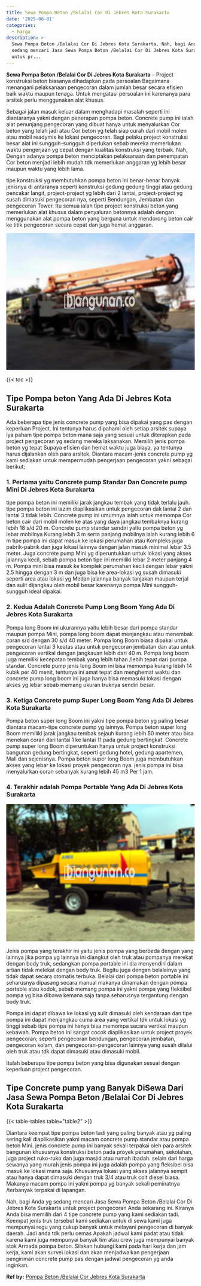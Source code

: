 ```yaml
---
title: Sewa Pompa Beton /Belalai Cor Di Jebres Kota Surakarta
date: '2025-08-01'
categories:
  - harga
description: >-
  Sewa Pompa Beton /Belalai Cor Di Jebres Kota Surakarta. Nah, bagi Anda yg
  sedang mencari Jasa Sewa Pompa Beton /Belalai Cor Di Jebres Kota Surakarta
  untuk pr...
---
```


**Sewa Pompa Beton /Belalai Cor Di Jebres Kota Surakarta** – Project konstruksi beton biasanya dihadapkan pada persoalan Bagaimana menangani pelaksanaan pengecoran dalam jumlah besar secara efisien baik waktu maupun tenaga. Untuk mengatasi persoalan ini karenanya para arsitek perlu menggunakan alat khusus.

Sebagai jalan masuk keluar dalam menghadapi masalah seperti ini diantaranya yakni dengan penerapan pompa beton. Concrete pump ini ialah alat penunjang pengecoran yang dibuat hanya untuk menyalurkan Cor beton yang telah jadi atau Cor beton yg telah siap curah dari mobil molen atau mobil readymix ke lokasi pengecoran. Bagi pelaku project konstruksi besar alat ini sungguh-sungguh diperlukan sebab mereka memerlukan waktu pengerjaan yg cepat dengan kualitas konstruksi yang terbaik. Nah, Dengan adanya pompa beton menciptakan pelaksanaan dan penempatan Cor beton menjadi lebih mudah tdk memerlukan anggaran yg lebih besar maupun waktu yang lebih lama.

tipe konstruksi yg membutuhkan pompa beton ini benar-benar banyak jenisnya di antaranya seperti konstruksi gedung gedung tinggi atau gedung pencakar langit, project-project yg lebih dari 2 lantai, project-project yg susah dimasuki pengecoran nya, seperti Bendungan, Jembatan dan pengecoran Tower. Itu semua ialah tipe project konstruksi beton yang memerlukan alat khusus dalam penyaluran betonnya adalah dengan menggunakan alat pompa beton yang berguna untuk mendorong beton cair ke titik pengecoran secara cepat dan juga hemat anggaran.

![Sewa Pompa Beton /Belalai Cor Di Jebres Kota Surakarta](/images/sewa-concrete-pump-40.png)

{{< toc >}}

## Tipe Pompa beton Yang Ada Di Jebres Kota Surakarta

Ada beberapa tipe jenis concrete pump yang bisa dipakai yang pas dengan keperluan Project. Ini tentunya harus dipahami oleh setiap arsitek supaya iya paham tipe pompa beton mana saja yang sesuai untuk diterapkan pada project pengecoran yg sedang mereka laksanakan. Memilih jenis pompa beton yg tepat Supaya efisien dan hemat waktu juga biaya, ya tentunya harus dijalankan oleh para arsitek. Diantara macam-jenis concrete pump yg kami sediakan untuk mempermudah pengerjaan pengecoran yakni sebagai berikut;

### 1\. Pertama yaitu Concrete pump Standar Dan Concrete pump Mini Di Jebres Kota Surakarta

tipe pompa beton ini memiliki jarak jangkau tembak yang tidak terlalu jauh. tipe pompa beton ini lazim diaplikasikan untuk pengecoran dak lantai 2 dan lantai 3 tidak lebih. Concrete pump ini umumnya ialah untuk memompa Cor beton cair dari mobil molen ke atas yang daya jangkau tembaknya kurang lebih 18 s/d 20 m. Concrete pump standar sendiri yaitu pompa beton yg lebar mobilnya Kurang lebih 3 m serta panjang mobilnya ialah kurang lebih 6 m tipe pompa ini dapat masuk ke lokasi perumahan atau Kompleks juga pabrik-pabrik dan juga lokasi lainnya dengan jalan masuk minimal lebar 3.5 meter. Juga concrete pump Mini yg diperuntukkan untuk lokasi yang akses jalannya kecil, sebab pompa beton tipe ini memiliki lebar 2 meter panjang 4 m. Pompa mini bisa masuk ke komplek perumahan kecil dengan lebar yakni 2.5 hingga dengan 3 m dan juga bisa ke area-lokasi yg susah dimasuki seperti area atau lokasi yg Medan jalannya banyak tanjakan maupun terjal dan sulit dijangkau oleh mobil besar karenanya pompa Mini sungguh-sungguh ideal dipakai.

### 2\. Kedua Adalah Concrete Pump Long Boom Yang Ada Di Jebres Kota Surakarta

Pompa long Boom ini ukurannya yaitu lebih besar dari pompa standar maupun pompa Mini, pompa long boom dapat menjangkau atau menembak coran s/d dengan 30 s/d 40 meter. Pompa long Boom biasa dipakai untuk pengecoran lantai 3 keatas atau untuk pengecoran jembatan dan atau untuk pengecoran vertikal dengan jangkauan lebih dari 40 m. Pompa long boom juga memiliki kecepatan tembak yang lebih tahan /lebih tepat dari pompa standar. Concrete pump jenis long Boom ini bisa memompa kurang lebih 14 kubik per 40 menit, tentunya ini amat tepat dan menghemat waktu dan concrete pump long boom ini juga hanya bisa memasuki lokasi dengan akses yg lebar sebab memang ukuran truknya sendiri besar.

### 3\. Ketiga Concrete pump Super Long Boom Yang Ada Di Jebres Kota Surakarta

Pompa beton super long Boom ini yakni tipe pompa beton yg paling besar diantara macam-tipe concrete pump yg lainnya. Pompa beton super long Boom memiliki jarak jangkau tembak sejauh kurang lebih 50 meter atau bisa menekan coran dari lantai 1 ke lantai 11 pada gedung bertingkat. Concrete pump super long Boom diperuntukan hanya untuk project konstruksi bangunan gedung bertingkat, seperti gedung hotel, gedung apartemen, Mall dan sejenisnya. Pompa beton super long Boom juga membutuhkan akses yang lebar ke lokasi proyek pengecoran nya. jenis pompa ini bisa menyalurkan coran sebanyak kurang lebih 45 m3 Per 1 jam.

### 4\. Terakhir adalah Pompa Portable Yang Ada Di Jebres Kota Surakarta

![Sewa Pompa Beton /Belalai Cor Di Jebres Kota Surakarta](/images/sewa-concrete-pump-02.png)

Jenis pompa yang terakhir ini yaitu jenis pompa yang berbeda dengan yang lainnya jika pompa yg lainnya ini diangkut oleh truk atau pompanya merekat dengan body truk, sedangkan pompa portable ini dia menyendiri dalam artian tidak melekat dengan body truk. Begitu juga dengan belalainya yang tidak dapat secara otomatis terbuka. Belalai dari pompa beton portable ini seharusnya dipasang secara manual makanya dinamakan dengan pompa portable atau kodok, sebab memang pompa ini yakni pompa yang fleksibel pompa yg bisa dibawa kemana saja tanpa seharusnya tergantung dengan body truk.

Pompa ini dapat dibawa ke lokasi yg sulit dimasuki oleh kendaraan dan tipe pompa ini dapat menjangkau cuma area yang vertikal tdk untuk lokasi yg tinggi sebab tipe pompa ini hanya bisa memompa secara vertikal maupun kebawah. Pompa beton ini sangat cocok diaplikasikan untuk project proyek pengecoran; seperti pengecoran bendungan, pengecoran jembatan, pengecoran kolam, dan pengecoran-pengecoran lainnya yang susah dilalui oleh truk atau tdk dapat dimasuki atau dimasuki mobil.

Itulah beberapa tipe pompa beton yang bisa digunakan sesuai dengan keperluan project pengecoran.

## Tipe Concrete pump yang Banyak DiSewa Dari Jasa Sewa Pompa Beton /Belalai Cor Di Jebres Kota Surakarta

{{< table-tables table="table2" >}}

Diantara keempat tipe pompa beton tadi yang paling banyak atau yg paling sering kali diaplikasikan yakni macam concrete pump standar atau pompa beton Mini. jenis concrete pump ini banyak sekali terpakai oleh para arsitek bangunan khususnya konstruksi beton pada proyek perumahan, sekolahan, juga project ruko-ruko dan juga masjid atau rumah ibadah. selain dari harga sewanya yang murah jenis pompa ini juga adalah pompa yang fleksibel bisa masuk ke lokasi mana saja. Khususnya lokasi yang akses jalannya sempit atau hanya dapat dimasuki dengan truk 3/4 atau truk colt diesel biasa. Makanya macam pompa ini yakni pompa yg banyak sekali peminatnya /terbanyak terpakai di lapangan.

Nah, bagi Anda yg sedang mencari Jasa Sewa Pompa Beton /Belalai Cor Di Jebres Kota Surakarta untuk project pengecoran Anda sekarang ini. Kiranya Anda bisa memilih dari 4 tipe concrete pump yang kami sediakan tadi. Keempat jenis truk tersebut kami sediakan untuk di sewa kami juga mempunyai regu yang cukup banyak untuk melayani pengecoran di banyak daerah. Jadi anda tdk perlu cemas Apakah jadwal kami padat atau tidak karena kami juga mempunyai banyak tim atau crew juga mempunyai banyak stok Armada pompa beton. Silakan hubungi kami pada hari kerja dan jam kerja, kami akan survei lokasi dan akan menjadwalkan pengerjaan pengiriman concrete pump pas dengan jadwal pengecoran yg anda inginkan.

**Ref by:** [Pompa Beton /Belalai Cor Jebres Kota Surakarta](https://id.wikipedia.org/wiki/Pompa)
